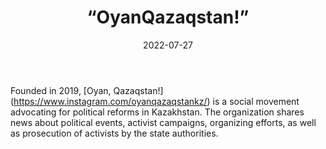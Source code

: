 ﻿---
countries: ["Kazakhstan"]
category: [“Local NGO"]
tags: [“general NGO”, “civil society”, “activism”, “politics”]
dates: [2019-2022]
data_type: [“qualitative”, “discourse”] 
title: [“Oyan, Qazaqstan!”]
date: [2022-07-27]
language: [“Russian”, “Kazakh”]
description: [Oyan, Qazaqstan! is a social movement advocating for political reforms in Kazakhstan.]
---

Founded in 2019, [Oyan, Qazaqstan!] (https://www.instagram.com/oyanqazaqstankz/) is a social movement advocating for political reforms in Kazakhstan. The organization shares news about political events, activist campaigns, organizing efforts, as well as prosecution of activists by the state authorities. 
